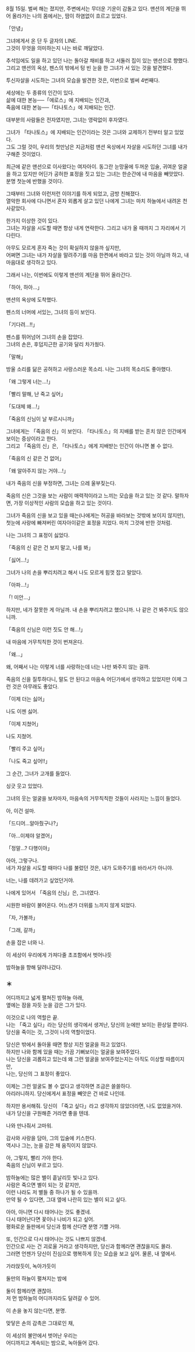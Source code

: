 8월 15일. 벌써 해는 졌지만, 주변에서는 무더운 기운이 감돌고 있다.
맨션의 계단을 뛰어 올라가는 나의 몸에서는, 땀이 하염없이 흐르고 있었다.

「안녕」

그녀에게서 온 단 두 글자의 LINE.  
그것이 무엇을 의미하는지 나는 바로 깨달았다.

추석임에도 일을 하고 있던 나는 돌아갈 채비를 하고 서둘러 집이 있는 맨션으로 향했다.  
그리고 맨션의 옥상, 펜스의 밖에서 텅 빈 눈을 한 그녀가 서 있는 것을 발견했다.

투신자살을 시도하는 그녀의 모습을 발견한 것은, 이번으로 벌써 4번째다.

세상에는 두 종류의 인간이 있다.  
삶에 대한 본능──「에로스」에 지배되는 인간과,  
죽음에 대한 본능──「타나토스」에 지배되는 인간.

대부분의 사람들은 전자였지만, 그녀는 영락없이 후자였다.

그녀가 「타나토스」에 지배되는 인간이라는 것은 그녀와 교제하기 전부터 알고 있었다.  
그도 그럴 것이, 우리의 첫만남은 지금처럼 맨션 옥상에서 자살을 시도하던 그녀를 내가 구해준 것이었다.

최근에 같은 맨션으로 이사왔다는 여자아이. 동그란 눈망울에 두꺼운 입술, 귀여운 얼굴을 하고 있지만 어딘가 공허한 표정을 짓고 있는 그녀는 한순간에 내 마음을 빼앗았다. 분명 첫눈에 반했을 것이다.

그때부터 그녀와 이런저런 이야기를 하게 되었고, 금방 친해졌다.  
열악한 회사에 다니면서 혼자 외롭게 살고 있던 나에게 그녀는 마치 하늘에서 내려온 천사같았다.

한가지 이상한 것이 있다.  
그녀는 자살을 시도할 때면 항상 내게 연락한다. 그리고 내가 올 때까지 그 자리에서 기다린다.

아무도 모르게 혼자 죽는 것이 확실하지 않을까 싶지만,  
어쩌면 그녀는 내가 자살을 말려주기를 마음 한켠에서 바라고 있는 것이 아닐까 하고, 내 마음대로 생각하고 있다.

그래서 나는, 이번에도 이렇게 맨션의 계단을 뛰어 올라간다.

「하아, 하아…」

맨션의 옥상에 도착했다.

펜스의 너머에 서있는, 그녀의 등이 보인다.

「기다려…!!」

펜스를 뛰어넘어 그녀의 손을 잡았다.  
그녀의 손은, 후덥지근한 공기와 달리 차가웠다.

「말해」

방울 소리를 닮은 공허하고 사랑스러운 목소리. 나는 그녀의 목소리도 좋아했다.

「왜 그렇게 너는…!」

「빨리 말해, 난 죽고 싶어」

「도대체 왜…!」

「죽음의 신님이 날 부르시니까」

그녀에게는 「죽음의 신」이 보인다. 「타나토스」의 지배를 받는 흔치 않은 인간에게 보이는 증상이라고 한다.  
그리고 「죽음의 신」은, 「타나토스」에게 지배받는 인간이 아니면 볼 수 없다.

「죽음의 신 같은 건 없어」

「왜 알아주지 않는 거야…!」

내가 죽음의 신을 부정하면, 그녀는 으레 울부짖는다.

죽음의 신은 그것을 보는 사람이 매력적이라고 느끼는 모습을 하고 있는 것 같다. 말하자면, 가장 이상적인 사람의 모습을 하고 있는 것이다.

그녀가 죽음의 신을 보고 있을 때는(나에게는 허공을 바라보는 것밖에 보이지 않지만), 첫눈에 사랑에 빠져버린 여자아이같은 표정을 지었다. 마치 그것에 반한 것처럼.

나는 그녀의 그 표정이 싫었다.

「죽음의 신 같은 건 보지 말고, 나를 봐」

「싫어…!」

그녀가 나의 손을 뿌리치려고 해서 나도 모르게 힘껏 잡고 말았다.

「아파…!」

「! 미안…」

하지만, 네가 잘못한 게 아닐까. 내 손을 뿌리치려고 했으니까. 나 같은 건 봐주지도 않으니까.

「죽음의 신님은 이런 짓도 안 해…!」

내 마음에 거무칙칙한 것이 번져온다.

「왜…」

왜, 어째서 나는 이렇게 너를 사랑하는데 너는 나만 봐주지 않는 걸까.

죽음의 신을 질투하다니, 말도 안 된다고 마음속 어딘가에서 생각하고 있었지만 이제 그런 것은 아무래도 좋았다.

「이제 더는 싫어」

나도 이젠 싫어.

「이제 지쳤어」

나도 지쳤어.

「빨리 주고 싶어」

「나도 죽고 싶어!!」

그 순간, 그녀가 고개를 들었다.

싱긋 웃고 있었다.

그녀의 웃는 얼굴을 보자마자, 마음속의 거무칙칙한 것들이 사라지는 느낌이 들었다.

아, 이건 설마.

「드디어…알아줬구나?」

「아…이제야 알겠어」

「정말…? 다행이야」

아아, 그렇구나.  
네가 자살을 시도할 때마다 나를 불렀던 것은, 내가 도와주기를 바라서가 아니야.

너는, 나를 데려가고 싶었던거야.

나에게 있어서 「죽음의 신님」은, 그녀였다.

시원한 바람이 불어온다. 어느샌가 더위를 느끼지 않게 되었다.

「자, 가볼까」

「그래, 갈까」

손을 잡은 너와 나.

이 세상이 우리에게 가져다줄 초조함에서 벗어나듯

밤하늘을 향해 달려나갔다.

### ＊

어디까지고 넓게 펼쳐진 밤하늘 아래,  
옆에는 잠을 자듯 눈을 감은 그가 있다.

이것으로 나의 역할은 끝.  
나는 「죽고 싶다」라는 당신의 생각에서 생겨난, 당신의 눈에만 보이는 환상일 뿐이다.  
당신을 죽이는 것, 그것이 나의 역할이었다.

당신은 밖에서 돌아올 때면 항상 지친 얼굴을 하고 있었다.  
하지만 나와 함께 있을 때는 가끔 기뻐보이는 얼굴을 보여주었다.  
나는 당신을 괴롭히고 있는데 왜 그런 얼굴을 보여주었는지는 아직도 이상할 따름이지만,  
나는, 당신의 그 표정이 좋았다.

이제는 그런 얼굴도 볼 수 없다고 생각하면 조금은 쓸쓸하다.  
아리러니하지. 당신에게서 표정을 빼앗은 건 바로 나인데.

하지만 용서해줘. 당신이 「죽고 싶다」라고 생각하지 않았더라면, 나도 없었을거야.  
내가 당신을 구원해준 거라면 좋을 텐데.

나와 만나줘서 고마워.

감사와 사랑을 담아, 그의 입술에 키스한다.  
역시나 그는, 눈을 감은 채 움직이지 않았다.

아, 그렇지, 빨리 가야 한다.  
죽음의 신님이 부르고 있다.

밤하늘에는 많은 별이 흩날리듯 빛나고 있다.  
사람은 죽으면 별이 되는 것 같지만,  
이런 나라도 저 별들 중 하나가 될 수 있을까.  
만약 될 수 있다면, 그대 옆에 나란히 있는 별이 되고 싶다.

아아, 아니면 다시 태어나는 것도 좋겠네.  
다시 태어난다면 꽃이나 나비가 되고 싶어.  
평화로운 들판에서 당신과 함께 산다면 분명 기쁠 거야.

또, 인간으로 다시 태어나는 것도 나쁘지 않겠네.  
인간으로 사는 건 괴로울 거라고 생각하지만, 당신과 함께라면 괜찮을지도 몰라.  
그러면 언젠가 당신이 진심으로 행복하게 웃는 모습을 보고 싶어. 물론, 내 옆에서.

가라앉듯이, 녹아가듯이

둘만의 하늘이 펼쳐지는 밤에

둘이 함께라면 괜찮아.  
저 먼 밤하늘의 어디까지라도 달려갈 수 있어.

이 손을 놓지 않는다면, 분명.

맞닿은 손의 감촉은 그대로인 채,

이 세상의 불안에서 벗어난 우리는  
어디까지고 계속되는 밤으로, 녹아들어 갔다.
